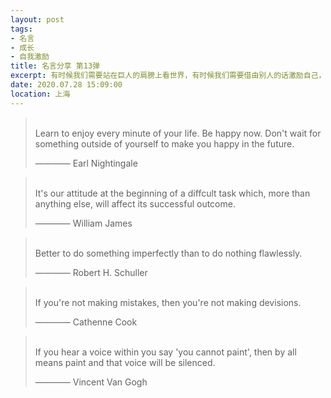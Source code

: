 ```yaml
---
layout: post
tags: 
- 名言
- 成长
- 自我激励
title: 名言分享 第13弹
excerpt: 有时候我们需要站在巨人的肩膀上看世界，有时候我们需要借由别人的话激励自己，有时候我们需要提醒自己变得更加优秀。
date: 2020.07.28 15:09:00
location: 上海
---
```


> <span class="icon-quotes-left"></span>  
> Learn to enjoy every minute of your life. Be happy now. Don't wait for something outside of yourself to make you happy in the future.
> <div class="source">———— Earl Nightingale</div>  
> <div class="quotes-right"><span class="icon-quotes-right"></span></div>

> <span class="icon-quotes-left"></span>  
> It's our attitude at the beginning of a diffcult task which, more than anything else, will affect its successful outcome.
> <div class="source">———— William James</div>  
> <div class="quotes-right"><span class="icon-quotes-right"></span></div>

> <span class="icon-quotes-left"></span>  
> Better to do something imperfectly than to do nothing flawlessly.
> <div class="source">———— Robert H. Schuller</div>  
> <div class="quotes-right"><span class="icon-quotes-right"></span></div>

> <span class="icon-quotes-left"></span>  
> If you're not making mistakes, then you're not making devisions.            
> <div class="source">———— Cathenne Cook</div>  
> <div class="quotes-right"><span class="icon-quotes-right"></span></div>

> <span class="icon-quotes-left"></span>  
> If you hear a voice within you say 'you cannot paint', then by all means paint and that voice will be silenced.
> <div class="source">———— Vincent Van Gogh</div>  
> <div class="quotes-right"><span class="icon-quotes-right"></span></div>